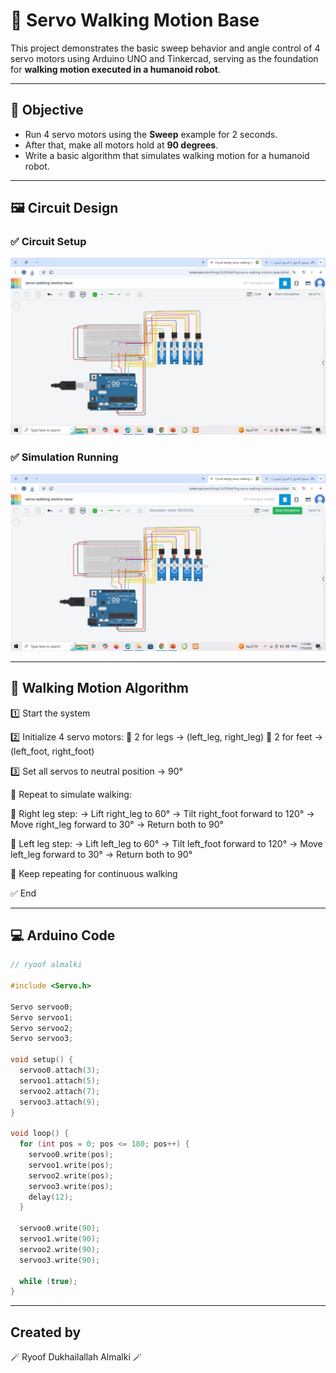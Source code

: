 # 🤖 Servo Walking Motion Base 

This project demonstrates the basic sweep behavior and angle control of 4 servo motors using Arduino UNO and Tinkercad, serving as the foundation for **walking motion executed in a humanoid robot**.

---

## 🎯 Objective

- Run 4 servo motors using the **Sweep** example for 2 seconds.  
- After that, make all motors hold at **90 degrees**.  
- Write a basic algorithm that simulates walking motion for a humanoid robot.

---

## 🖼️ Circuit Design

### ✅ Circuit Setup  
![Initial Setup](./IMG_5972.jpeg)

### ✅ Simulation Running  
![During Simulation](./IMG_5973.jpeg)

---

## 📜 Walking Motion Algorithm

1️⃣ Start the system

2️⃣ Initialize 4 servo motors:
🔸 2 for legs → (left_leg, right_leg)
🔸 2 for feet → (left_foot, right_foot)

3️⃣ Set all servos to neutral position → 90°

🔁 Repeat to simulate walking:

🦵 Right leg step:
→ Lift right_leg to 60°
→ Tilt right_foot forward to 120°
→ Move right_leg forward to 30°
→ Return both to 90°

🦵 Left leg step:
→ Lift left_leg to 60°
→ Tilt left_foot forward to 120°
→ Move left_leg forward to 30°
→ Return both to 90°

🔂 Keep repeating for continuous walking

✅ End

---


## 💻 Arduino Code

```cpp
// ryoof almalki

#include <Servo.h>

Servo servoo0;
Servo servoo1;
Servo servoo2;
Servo servoo3;

void setup() {
  servoo0.attach(3);   
  servoo1.attach(5);
  servoo2.attach(7);
  servoo3.attach(9);
}

void loop() {
  for (int pos = 0; pos <= 180; pos++) {
    servoo0.write(pos);
    servoo1.write(pos);
    servoo2.write(pos);
    servoo3.write(pos);
    delay(12);  
  }

  servoo0.write(90);
  servoo1.write(90);
  servoo2.write(90);
  servoo3.write(90);

  while (true); 
}

```

 ---
## Created by
🪄 Ryoof Dukhailallah Almalki 🪄
